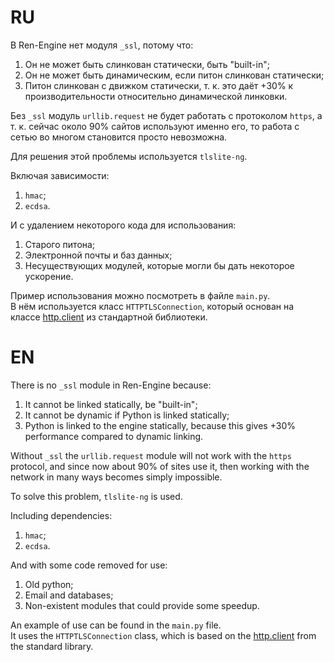 # RU

В Ren-Engine нет модуля `_ssl`, потому что:
1. Он не может быть слинкован статически, быть "built-in";
2. Он не может быть динамическим, если питон слинкован статически;
3. Питон слинкован с движком статически, т. к. это даёт +30% к производительности относительно динамической линковки.

Без `_ssl` модуль `urllib.request` не будет работать с протоколом `https`,
а т. к. сейчас около 90% сайтов используют именно его,
то работа с сетью во многом становится просто невозможна.

Для решения этой проблемы используется `tlslite-ng`.

Включая зависимости:
1. `hmac`;
2. `ecdsa`.

И с удалением некоторого кода для использования:
1. Старого питона;
2. Электронной почты и баз данных;
3. Несуществующих модулей, которые могли бы дать некоторое ускорение.

Пример использования можно посмотреть в файле `main.py`.  
В нём используется класс `HTTPTLSConnection`, который основан на классе
[http.client](https://docs.python.org/3/library/http.client.html)
из стандартной библиотеки.


# EN

There is no `_ssl` module in Ren-Engine because:
1. It cannot be linked statically, be "built-in";
2. It cannot be dynamic if Python is linked statically;
3. Python is linked to the engine statically, because this gives +30% performance compared to dynamic linking.

Without `_ssl` the `urllib.request` module will not work with the `https` protocol,
and since now about 90% of sites use it,
then working with the network in many ways becomes simply impossible.

To solve this problem, `tlslite-ng` is used.

Including dependencies:
1. `hmac`;
2. `ecdsa`.

And with some code removed for use:
1. Old python;
2. Email and databases;
3. Non-existent modules that could provide some speedup.

An example of use can be found in the `main.py` file.  
It uses the `HTTPTLSConnection` class, which is based on the
[http.client](https://docs.python.org/3/library/http.client.html)
from the standard library.
